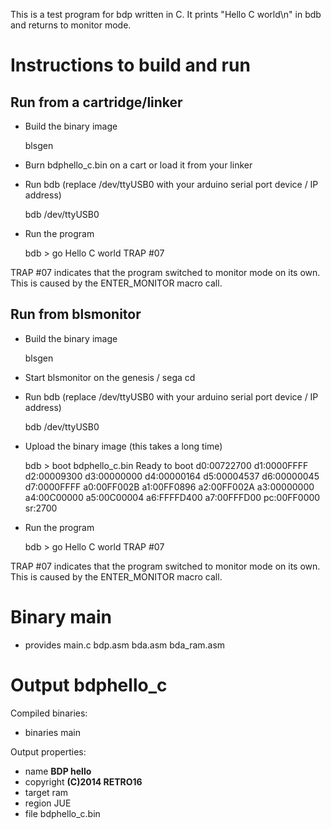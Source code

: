 This is a test program for bdp written in C.
It prints "Hello C world\n" in bdb and returns to monitor mode.

Instructions to build and run
=============================

Run from a cartridge/linker
---------------------------

 - Build the binary image

    blsgen

 - Burn bdphello_c.bin on a cart or load it from your linker

 - Run bdb (replace /dev/ttyUSB0 with your arduino serial port device / IP address)

    bdb /dev/ttyUSB0

 - Run the program

    bdb > go
    Hello C world
    TRAP #07

TRAP #07 indicates that the program switched to monitor mode on its own.
This is caused by the ENTER_MONITOR macro call.

Run from blsmonitor
-------------------

 - Build the binary image

    blsgen

 - Start blsmonitor on the genesis / sega cd

 - Run bdb (replace /dev/ttyUSB0 with your arduino serial port device / IP address)

    bdb /dev/ttyUSB0

 - Upload the binary image (this takes a long time)

    bdb > boot bdphello_c.bin
    Ready to boot
    d0:00722700 d1:0000FFFF d2:00009300 d3:00000000 d4:00000164 d5:00004537 d6:00000045 d7:0000FFFF
    a0:00FF002B a1:00FF0896 a2:00FF002A a3:00000000 a4:00C00000 a5:00C00004 a6:FFFFD400 a7:00FFFD00
    pc:00FF0000 sr:2700

 - Run the program

    bdb > go
    Hello C world
    TRAP #07

TRAP #07 indicates that the program switched to monitor mode on its own. This
is caused by the ENTER_MONITOR macro call.


Binary **main**
===============

 - provides main.c bdp.asm bda.asm bda_ram.asm


Output **bdphello_c**
=====================

Compiled binaries:

 - binaries main

Output properties:

 - name **BDP hello**
 - copyright **(C)2014 RETRO16**
 - target ram
 - region JUE
 - file bdphello_c.bin


